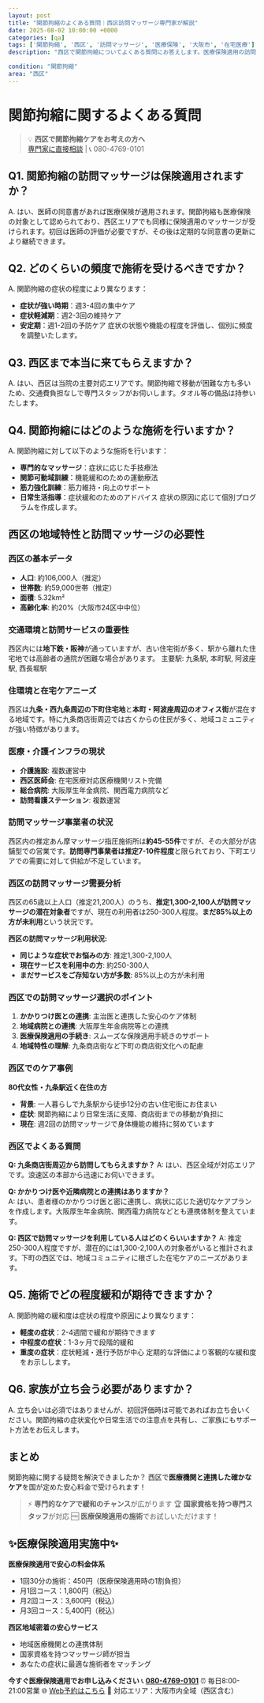```yaml
---
layout: post
title: "関節拘縮のよくある質問｜西区訪問マッサージ専門家が解説"
date: 2025-08-02 10:00:00 +0000
categories: [qa]
tags: ['関節拘縮', '西区', '訪問マッサージ', '医療保険', '大阪市', '在宅医療']
description: "西区で関節拘縮についてよくある質問にお答えします。医療保険適用の訪問マッサージの疑問から症状の基礎知識まで専門家が詳しく解説。"

condition: "関節拘縮"
area: "西区"
---
```



# 関節拘縮に関するよくある質問

> 💡 **西区で関節拘縮ケアをお考えの方へ**  
> [専門家に直接相談](https://peraichi.com/landing_pages/view/himawari-massage/) | 📞 080-4769-0101

## Q1. 関節拘縮の訪問マッサージは保険適用されますか？
A. はい、医師の同意書があれば医療保険が適用されます。関節拘縮も医療保険の対象として認められており、西区エリアでも同様に保険適用のマッサージが受けられます。初回は医師の評価が必要ですが、その後は定期的な同意書の更新により継続できます。

## Q2. どのくらいの頻度で施術を受けるべきですか？
A. 関節拘縮の症状の程度により異なります：
- **症状が強い時期**：週3-4回の集中ケア
- **症状軽減期**：週2-3回の維持ケア
- **安定期**：週1-2回の予防ケア
症状の状態や機能の程度を評価し、個別に頻度を調整いたします。

## Q3. 西区まで本当に来てもらえますか？
A. はい、西区は当院の主要対応エリアです。関節拘縮で移動が困難な方も多いため、交通費負担なしで専門スタッフがお伺いします。タオル等の備品は持参いたします。

## Q4. 関節拘縮にはどのような施術を行いますか？
A. 関節拘縮に対して以下のような施術を行います：
- **専門的なマッサージ**：症状に応じた手技療法
- **関節可動域訓練**：機能緩和のための運動療法
- **筋力強化訓練**：筋力維持・向上のサポート
- **日常生活指導**：症状緩和のためのアドバイス
症状の原因に応じて個別プログラムを作成します。

## 西区の地域特性と訪問マッサージの必要性

### 西区の基本データ
- **人口**: 約106,000人（推定）
- **世帯数**: 約59,000世帯（推定）
- **面積**: 5.32km²
- **高齢化率**: 約20%（大阪市24区中中位）

### 交通環境と訪問サービスの重要性
西区内には**地下鉄・阪神**が通っていますが、古い住宅街が多く、駅から離れた住宅地では高齢者の通院が困難な場合があります。
主要駅: 九条駅, 本町駅, 阿波座駅, 西長堀駅

### 住環境と在宅ケアニーズ
西区は**九条・西九条周辺の下町住宅地**と**本町・阿波座周辺のオフィス街**が混在する地域です。特に九条商店街周辺では古くからの住民が多く、地域コミュニティが強い特徴があります。

### 医療・介護インフラの現状
- **介護施設**: 複数運営中
- **西区医師会**: 在宅医療対応医療機関リスト完備
- **総合病院**: 大阪厚生年金病院、関西電力病院など
- **訪問看護ステーション**: 複数運営

### 訪問マッサージ事業者の状況
西区内の推定あん摩マッサージ指圧施術所は**約45-55件**ですが、その大部分が店舗型での営業です。**訪問専門事業者は推定7-10件程度**と限られており、下町エリアでの需要に対して供給が不足しています。

### 西区の訪問マッサージ需要分析
西区の65歳以上人口（推定21,200人）のうち、**推定1,300-2,100人が訪問マッサージの潜在対象者**ですが、現在の利用者は250-300人程度。**まだ85%以上の方が未利用**という状況です。

**西区の訪問マッサージ利用状況:**
- **同じような症状でお悩みの方**: 推定1,300-2,100人
- **現在サービスを利用中の方**: 約250-300人  
- **まだサービスをご存知ない方が多数**: 85%以上の方が未利用

### 西区での訪問マッサージ選択のポイント
1. **かかりつけ医との連携**: 主治医と連携した安心のケア体制
2. **地域病院との連携**: 大阪厚生年金病院等との連携
3. **医療保険適用の手続き**: スムーズな保険適用手続きのサポート
4. **地域特性の理解**: 九条商店街など下町の商店街文化への配慮

### 西区でのケア事例
**80代女性・九条駅近く在住の方**
- **背景**: 一人暮らしで九条駅から徒歩12分の古い住宅街にお住まい
- **症状**: 関節拘縮により日常生活に支障、商店街までの移動が負担に
- **現在**: 週2回の訪問マッサージで身体機能の維持に努めています

### 西区でよくある質問
**Q: 九条商店街周辺から訪問してもらえますか？**
A: はい、西区全域が対応エリアです。浪速区の本部から迅速にお伺いできます。

**Q: かかりつけ医や近隣病院との連携はありますか？**  
A: はい、患者様のかかりつけ医と密に連携し、病状に応じた適切なケアプランを作成します。大阪厚生年金病院、関西電力病院などとも連携体制を整えています。

**Q: 西区で訪問マッサージを利用している人はどのくらいいますか？**
A: 推定250-300人程度ですが、潜在的には1,300-2,100人の対象者がいると推計されます。下町の西区では、地域コミュニティに根ざした在宅ケアのニーズがあります。

## Q5. 施術でどの程度緩和が期待できますか？
A. 関節拘縮の緩和度は症状の程度や原因により異なります：
- **軽度の症状**：2-4週間で緩和が期待できます
- **中程度の症状**：1-3ヶ月で段階的緩和
- **重度の症状**：症状軽減・進行予防が中心
定期的な評価により客観的な緩和度をお示しします。

## Q6. 家族が立ち会う必要がありますか？
A. 立ち会いは必須ではありませんが、初回評価時は可能であればお立ち会いください。関節拘縮の症状変化や日常生活での注意点を共有し、ご家族にもサポート方法をお伝えします。

## まとめ
関節拘縮に関する疑問を解決できましたか？
西区で**医療機関と連携した確かなケア**を国が定めた安心料金で受けられます！

> ⚡ **専門的なケアで緩和のチャンス**が広がります
> 🏆 **国家資格を持つ専門スタッフ**が対応
> 🆓 **医療保険適用の施術**でお試しいただけます！

## ✨医療保険適用実施中✨

**医療保険適用で安心の料金体系**
- 1回30分の施術：450円（医療保険適用時の1割負担）
- 月1回コース：1,800円（税込）
- 月2回コース：3,600円（税込）
- 月3回コース：5,400円（税込）

**西区地域密着の安心サービス**
- 地域医療機関との連携体制
- 国家資格を持つマッサージ師が担当
- あなたの症状に最適な施術者をマッチング

**今すぐ医療保険適用でお申し込みください**
📞 **[080-4769-0101](tel:080-4769-0101)**
⏰ 毎日8:00-21:00営業
🌐 [Web予約はこちら](https://peraichi.com/landing_pages/view/himawari-massage/)
📍 対応エリア：大阪市内全域（西区含む）